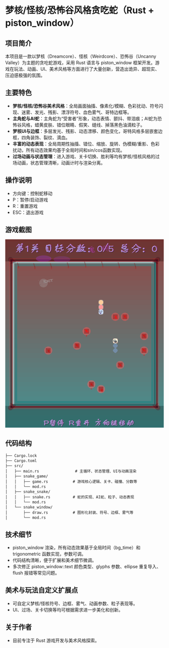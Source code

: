 # 梦核/怪核/恐怖谷风格贪吃蛇（Rust + piston_window）

## 项目简介
本项目是一款以梦核（Dreamcore）、怪核（Weirdcore）、恐怖谷（Uncanny Valley）为主题的贪吃蛇游戏，采用 Rust 语言与 piston_window 框架开发。游戏在玩法、动画、UI、美术风格等方面进行了大量创新，营造出诡异、超现实、压迫感极强的氛围。

## 主要特色
- **梦核/怪核/恐怖谷美术风格**：全局画面抽搐、像素化/模糊、色彩扰动、符号闪现、迷雾、发光、残影、漂浮符号、血色雾气、哥特边框等。
- **主角蛇与AI蛇**：主角蛇为“受害者”形象，动态表情、颤抖、带泪痕；AI蛇为恐怖谷风格，蜡黄皮肤、错位眼睛、假笑、缝线、掉落黑色油滴粒子。
- **梦核UI与边框**：多层发光、残影、动态漂移、颜色变化，哥特风格多层嵌套边框，四角装饰、裂纹、滴血。
- **丰富的动态表现**：全局周期性抽搐、错位、缩放、旋转、伪模糊/重影、色彩扰动，所有动态效果均基于全局时间和sin/cos函数实现。
- **过场动画与状态管理**：进入游戏、关卡切换、胜利等均有梦核/怪核风格的过场动画，状态管理清晰，动画计时与渲染分离。

## 操作说明
- 方向键：控制蛇移动
- P：暂停/启动游戏
- R：重置游戏
- ESC：退出游戏

## 游戏截图

![游戏截图](assets/screenshot.png)

## 代码结构
```
├── Cargo.lock
├── Cargo.toml
├── src/
│   ├── main.rs                # 主循环、状态管理、UI与动画渲染
│   ├── snake_game/
│   │   ├── game.rs           # 游戏核心逻辑、关卡、碰撞、分数等
│   │   └── mod.rs
│   ├── snake_snake/
│   │   ├── snake.rs          # 蛇的实现、AI蛇、粒子、动态表现
│   │   └── mod.rs
│   └── snake_window/
│       ├── draw.rs           # 图形化封装、符号、边框、雾气等
│       └── mod.rs
```

## 技术细节
- piston_window 渲染，所有动态效果基于全局时间（bg_time）和 trigonometric 函数实现，参数可调。
- 代码结构清晰，便于扩展和美术细节微调。
- 多次修正 piston_window::text 颜色类型、glyphs 参数、ellipse 重复导入、flush 报错等常见问题。

## 美术与玩法自定义扩展点
- 可自定义梦核/怪核符号、边框、雾气、动画参数、粒子表现等。
- UI、过场、关卡切换等均可根据需求进一步美化和创新。

## 关于作者
- 目前专注于 Rust 游戏开发与美术风格探索。
